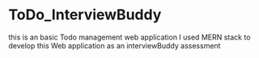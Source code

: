 ﻿# ToDo_InterviewBuddy
this is an basic Todo management web application 
I used MERN stack to develop this Web application as an interviewBuddy assessment
